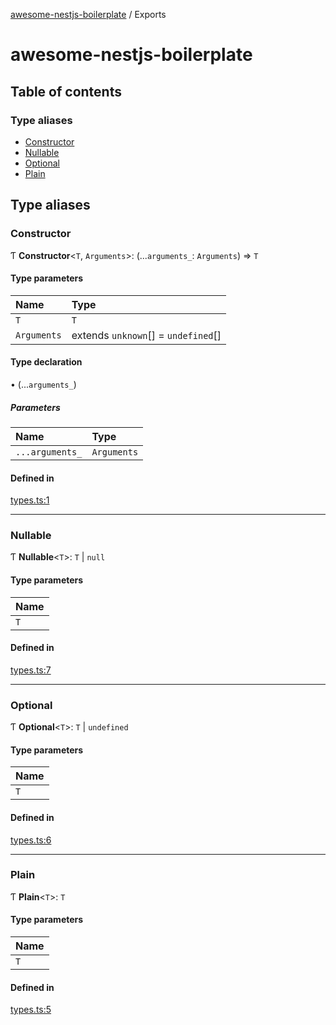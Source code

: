 [awesome-nestjs-boilerplate](README.md) / Exports

# awesome-nestjs-boilerplate

## Table of contents

### Type aliases

- [Constructor](modules.md#constructor)
- [Nullable](modules.md#nullable)
- [Optional](modules.md#optional)
- [Plain](modules.md#plain)

## Type aliases

### Constructor

Ƭ **Constructor**<`T`, `Arguments`\>: (...`arguments_`: `Arguments`) => `T`

#### Type parameters

| Name | Type |
| :------ | :------ |
| `T` | `T` |
| `Arguments` | extends `unknown`[] = `undefined`[] |

#### Type declaration

• (...`arguments_`)

##### Parameters

| Name | Type |
| :------ | :------ |
| `...arguments_` | `Arguments` |

#### Defined in

[types.ts:1](https://github.com/klub-deepak/poc_doc_generation_3/blob/a592bb2/src/types.ts#L1)

___

### Nullable

Ƭ **Nullable**<`T`\>: `T` \| ``null``

#### Type parameters

| Name |
| :------ |
| `T` |

#### Defined in

[types.ts:7](https://github.com/klub-deepak/poc_doc_generation_3/blob/a592bb2/src/types.ts#L7)

___

### Optional

Ƭ **Optional**<`T`\>: `T` \| `undefined`

#### Type parameters

| Name |
| :------ |
| `T` |

#### Defined in

[types.ts:6](https://github.com/klub-deepak/poc_doc_generation_3/blob/a592bb2/src/types.ts#L6)

___

### Plain

Ƭ **Plain**<`T`\>: `T`

#### Type parameters

| Name |
| :------ |
| `T` |

#### Defined in

[types.ts:5](https://github.com/klub-deepak/poc_doc_generation_3/blob/a592bb2/src/types.ts#L5)
